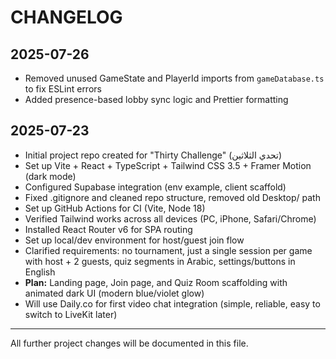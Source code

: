 # CHANGELOG

## 2025-07-26

- Removed unused GameState and PlayerId imports from `gameDatabase.ts` to fix ESLint errors
- Added presence-based lobby sync logic and Prettier formatting

## 2025-07-23

- Initial project repo created for "Thirty Challenge" (تحدي الثلاثين)
- Set up Vite + React + TypeScript + Tailwind CSS 3.5 + Framer Motion (dark mode)
- Configured Supabase integration (env example, client scaffold)
- Fixed .gitignore and cleaned repo structure, removed old Desktop/ path
- Set up GitHub Actions for CI (Vite, Node 18)
- Verified Tailwind works across all devices (PC, iPhone, Safari/Chrome)
- Installed React Router v6 for SPA routing
- Set up local/dev environment for host/guest join flow
- Clarified requirements: no tournament, just a single session per game with host + 2 guests, quiz segments in Arabic, settings/buttons in English
- **Plan:** Landing page, Join page, and Quiz Room scaffolding with animated dark UI (modern blue/violet glow)
- Will use Daily.co for first video chat integration (simple, reliable, easy to switch to LiveKit later)

---

All further project changes will be documented in this file.
